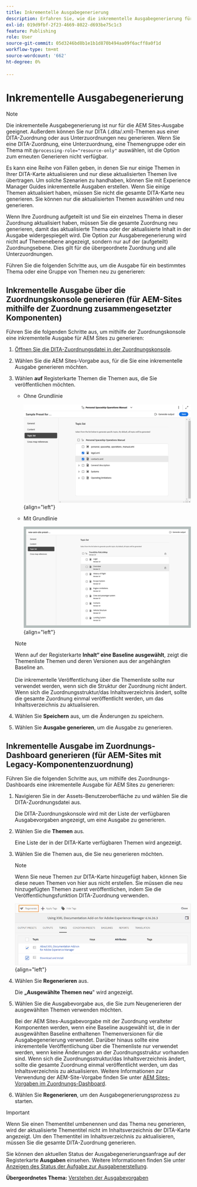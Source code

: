 ```yaml
---
title: Inkrementelle Ausgabegenerierung
description: Erfahren Sie, wie die inkrementelle Ausgabegenerierung für AEM Sites in AEM Guides funktioniert.
exl-id: 019d9fbf-2f23-4669-8022-d693be75c1c3
feature: Publishing
role: User
source-git-commit: 05d3246bd8b1e1b1d870b494aa09f6acff8a0f1d
workflow-type: tm+mt
source-wordcount: '662'
ht-degree: 0%

---
```



# Inkrementelle Ausgabegenerierung

>[!NOTE]
>
> Die inkrementelle Ausgabegenerierung ist nur für die AEM Sites-Ausgabe geeignet. Außerdem können Sie nur DITA \(.dita/.xml\)-Themen aus einer DITA-Zuordnung oder aus Unterzuordnungen neu generieren. Wenn Sie eine DITA-Zuordnung, eine Unterzuordnung, eine Themengruppe oder ein Thema mit `@processing-role="resource-only"` auswählen, ist die Option zum erneuten Generieren nicht verfügbar.

Es kann eine Reihe von Fällen geben, in denen Sie nur einige Themen in Ihrer DITA-Karte aktualisieren und nur diese aktualisierten Themen live übertragen. Um solche Szenarien zu handhaben, können Sie mit Experience Manager Guides inkrementelle Ausgaben erstellen. Wenn Sie einige Themen aktualisiert haben, müssen Sie nicht die gesamte DITA-Karte neu generieren. Sie können nur die aktualisierten Themen auswählen und neu generieren.

Wenn Ihre Zuordnung aufgeteilt ist und Sie ein einzelnes Thema in dieser Zuordnung aktualisiert haben, müssen Sie die gesamte Zuordnung neu generieren, damit das aktualisierte Thema oder der aktualisierte Inhalt in der Ausgabe widergespiegelt wird. Die Option zur Ausgaberegenerierung wird nicht auf Themenebene angezeigt, sondern nur auf der \(aufgeteilt\) Zuordnungsebene. Dies gilt für die übergeordnete Zuordnung und alle Unterzuordnungen.

Führen Sie die folgenden Schritte aus, um die Ausgabe für ein bestimmtes Thema oder eine Gruppe von Themen neu zu generieren:

## Inkrementelle Ausgabe über die Zuordnungskonsole generieren (für AEM-Sites mithilfe der Zuordnung zusammengesetzter Komponenten)

Führen Sie die folgenden Schritte aus, um mithilfe der Zuordnungskonsole eine inkrementelle Ausgabe für AEM Sites zu generieren:

1. [Öffnen Sie die DITA-Zuordnungsdatei in der Zuordnungskonsole](./open-files-map-console.md).
1. Wählen Sie die AEM Sites-Vorgabe aus, für die Sie eine inkrementelle Ausgabe generieren möchten.
1. Wählen **auf** Registerkarte Themen die Themen aus, die Sie veröffentlichen möchten.

   - Ohne Grundlinie

     ![AEM Sites-Themenliste](images/aem-presets-topic-list.png) {align="left"}

   - Mit Grundlinie

     ![AEM Sites-Themenliste mit Grundlinie](images/aem-presets-topic-list-new.png) {align="left"}

   >[!NOTE]
   >
   > Wenn auf der Registerkarte **Inhalt“ eine Baseline ausgewählt**, zeigt die Themenliste Themen und deren Versionen aus der angehängten Baseline an.<br><br>
   > Die inkrementelle Veröffentlichung über die Themenliste sollte nur verwendet werden, wenn sich die Struktur der Zuordnung nicht ändert. Wenn sich die Zuordnungsstruktur/das Inhaltsverzeichnis ändert, sollte die gesamte Zuordnung einmal veröffentlicht werden, um das Inhaltsverzeichnis zu aktualisieren.

1. Wählen Sie **Speichern** aus, um die Änderungen zu speichern.
1. Wählen Sie **Ausgabe generieren**, um die Ausgabe zu generieren.


## Inkrementelle Ausgabe im Zuordnungs-Dashboard generieren (für AEM-Sites mit Legacy-Komponentenzuordnung)

Führen Sie die folgenden Schritte aus, um mithilfe des Zuordnungs-Dashboards eine inkrementelle Ausgabe für AEM Sites zu generieren:

1. Navigieren Sie in der Assets-Benutzeroberfläche zu und wählen Sie die DITA-Zuordnungsdatei aus.

   Die DITA-Zuordnungskonsole wird mit der Liste der verfügbaren Ausgabevorgaben angezeigt, um eine Ausgabe zu generieren.

1. Wählen Sie die **Themen** aus.

   Eine Liste der in der DITA-Karte verfügbaren Themen wird angezeigt.

1. Wählen Sie die Themen aus, die Sie neu generieren möchten.

   >[!NOTE]
   >
   > Wenn Sie neue Themen zur DITA-Karte hinzugefügt haben, können Sie diese neuen Themen von hier aus nicht erstellen. Sie müssen die neu hinzugefügten Themen zuerst veröffentlichen, indem Sie die Veröffentlichungsfunktion DITA-Zuordnung verwenden.

   ![](images/regenerate-topics.png){align="left"}

1. Wählen Sie **Regenerieren** aus.

   Die **„Ausgewählte Themen neu**&quot; wird angezeigt.

1. Wählen Sie die Ausgabevorgabe aus, die Sie zum Neugenerieren der ausgewählten Themen verwenden möchten.

   Bei der AEM Sites-Ausgabevorgabe mit der Zuordnung veralteter Komponenten werden, wenn eine Baseline ausgewählt ist, die in der ausgewählten Baseline enthaltenen Themenversionen für die Ausgabegenerierung verwendet. Darüber hinaus sollte eine inkrementelle Veröffentlichung über die Themenliste nur verwendet werden, wenn keine Änderungen an der Zuordnungsstruktur vorhanden sind. Wenn sich die Zuordnungsstruktur/das Inhaltsverzeichnis ändert, sollte die gesamte Zuordnung einmal veröffentlicht werden, um das Inhaltsverzeichnis zu aktualisieren. Weitere Informationen zur Verwendung der AEM-Site-Vorgabe finden Sie unter [AEM Sites-Vorgaben im Zuordnungs-Dashboard](./generate-output-aem-site-map-dashboard.md).


1. Wählen Sie **Regenerieren**, um den Ausgabegenerierungsprozess zu starten.


>[!IMPORTANT]
>
> Wenn Sie einen Thementitel umbenennen und das Thema neu generieren, wird der aktualisierte Thementitel nicht im Inhaltsverzeichnis der DITA-Karte angezeigt. Um den Thementitel im Inhaltsverzeichnis zu aktualisieren, müssen Sie die gesamte DITA-Zuordnung generieren.

Sie können den aktuellen Status der Ausgabegenerierungsanfrage auf der Registerkarte **Ausgaben** einsehen. Weitere Informationen finden Sie unter [Anzeigen des Status der Aufgabe zur Ausgabenerstellung](#view-the-status-of-the-output-generation-task).



**Übergeordnetes Thema:** [Verstehen der Ausgabevorgaben](generate-output-understand-presets.md)
